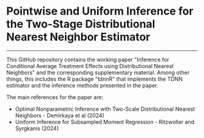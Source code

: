 # Pointwise and Uniform Inference for the Two-Stage Distributional Nearest Neighbor Estimator
---

This GitHub repository contains the working paper "Inference for Conditional Average Treatment Effects using Distributional Nearest Neighbors" and the corresponding supplementary material. Among other things, this includes the R package "tdnnR" that implements the TDNN estimator and the inference methods presented in the paper.

The main references for the paper are:
- Optimal Nonparametric Inference with Two-Scale Distributional Nearest Neighbors - Demirkaya et al (2024)
- Uniform Inference for Subsampled Moment Regression - Ritzwoller and Syrgkanis (2024)
